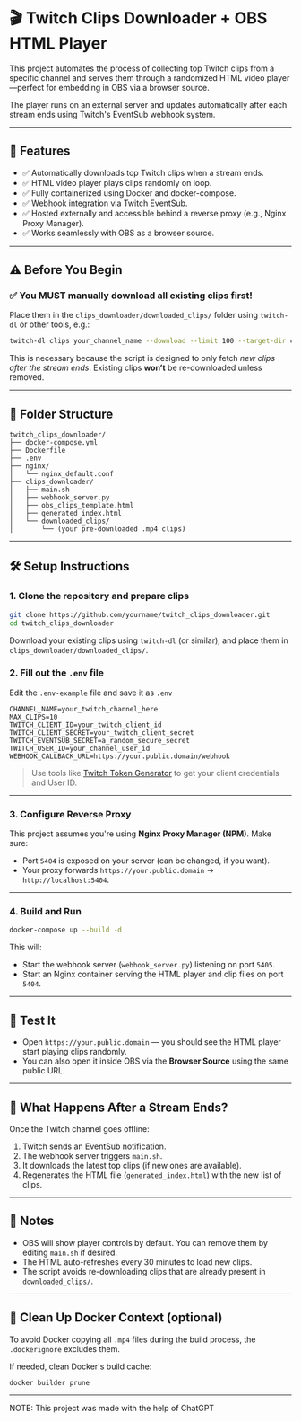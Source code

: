# 🎬 Twitch Clips Downloader + OBS HTML Player

This project automates the process of collecting top Twitch clips from a specific channel and serves them through a randomized HTML video player—perfect for embedding in OBS via a browser source.

The player runs on an external server and updates automatically after each stream ends using Twitch's EventSub webhook system.

---

## 🔧 Features

* ✅ Automatically downloads top Twitch clips when a stream ends.
* ✅ HTML video player plays clips randomly on loop.
* ✅ Fully containerized using Docker and docker-compose.
* ✅ Webhook integration via Twitch EventSub.
* ✅ Hosted externally and accessible behind a reverse proxy (e.g., Nginx Proxy Manager).
* ✅ Works seamlessly with OBS as a browser source.

---

## ⚠️ Before You Begin

### ✅ You MUST manually download all existing clips first!

Place them in the `clips_downloader/downloaded_clips/` folder using `twitch-dl` or other tools, e.g.:

```bash
twitch-dl clips your_channel_name --download --limit 100 --target-dir clips_downloader/downloaded_clips
```

This is necessary because the script is designed to only fetch *new clips after the stream ends*. Existing clips **won’t** be re-downloaded unless removed.

---

## 📁 Folder Structure

```
twitch_clips_downloader/
├── docker-compose.yml
├── Dockerfile
├── .env
├── nginx/
│   └── nginx_default.conf
├── clips_downloader/
│   ├── main.sh
│   ├── webhook_server.py
│   ├── obs_clips_template.html
│   ├── generated_index.html
│   └── downloaded_clips/
│       └── (your pre-downloaded .mp4 clips)
```

---

## 🛠️ Setup Instructions

### 1. Clone the repository and prepare clips

```bash
git clone https://github.com/yourname/twitch_clips_downloader.git
cd twitch_clips_downloader
```

Download your existing clips using `twitch-dl` (or similar), and place them in `clips_downloader/downloaded_clips/`.

### 2. Fill out the `.env` file

Edit the `.env-example` file and save it as `.env`

```dotenv
CHANNEL_NAME=your_twitch_channel_here
MAX_CLIPS=10
TWITCH_CLIENT_ID=your_twitch_client_id
TWITCH_CLIENT_SECRET=your_twitch_client_secret
TWITCH_EVENTSUB_SECRET=a_random_secure_secret
TWITCH_USER_ID=your_channel_user_id
WEBHOOK_CALLBACK_URL=https://your.public.domain/webhook
```

> Use tools like [Twitch Token Generator](https://twitchtokengenerator.com/) to get your client credentials and User ID.

---

### 3. Configure Reverse Proxy

This project assumes you're using **Nginx Proxy Manager (NPM)**. Make sure:

* Port `5404` is exposed on your server (can be changed, if you want).
* Your proxy forwards `https://your.public.domain` → `http://localhost:5404`.

---

### 4. Build and Run

```bash
docker-compose up --build -d
```

This will:

* Start the webhook server (`webhook_server.py`) listening on port `5405`.
* Start an Nginx container serving the HTML player and clip files on port `5404`.

---

## 🧪 Test It

* Open `https://your.public.domain` — you should see the HTML player start playing clips randomly.
* You can also open it inside OBS via the **Browser Source** using the same public URL.

---

## 🔁 What Happens After a Stream Ends?

Once the Twitch channel goes offline:

1. Twitch sends an EventSub notification.
2. The webhook server triggers `main.sh`.
3. It downloads the latest top clips (if new ones are available).
4. Regenerates the HTML file (`generated_index.html`) with the new list of clips.

---

## 📌 Notes

* OBS will show player controls by default. You can remove them by editing `main.sh` if desired.
* The HTML auto-refreshes every 30 minutes to load new clips.
* The script avoids re-downloading clips that are already present in `downloaded_clips/`.

---

## 🧹 Clean Up Docker Context (optional)

To avoid Docker copying all `.mp4` files during the build process, the `.dockerignore` excludes them.

If needed, clean Docker's build cache:

```bash
docker builder prune
```

---
NOTE: This project was made with the help of ChatGPT
